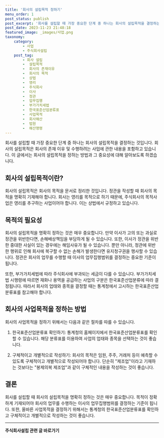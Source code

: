 ```yaml
---
title: '회사의 설립목적 정하기'
menu_order: 1
post_status: publish
post_excerpt: '회사를 설립할 때 가장 중요한 단계 중 하나는 회사의 설립목적을 결정하는 것입니다. 회사의 설립목적은 회사의 존재 이유 및 수행하려는 사업에 관한 내용을 포함하고 있습니다. 이 글에서는 회사의 설립목적을 정하는 방법과 그 중요성에 대해 알아보도록 하겠습니다.'
post_date: 2023-11-23 21:48:18
featured_image: _images/사업.png
taxonomy:
    category:
        - 사업
        - 주식회사설립
    post_tag:
        - 회사 설립
        -  설립목적
        -  회사의 존재이유
        -  회사의 목적
        -  상법
        -  영리
        -  주식회사
        -  이사
        -  정관
        -  업무집행
        -  부가가치세법
        -  한국표준산업분류표
        -  사업목적
        -  회사해산
        -  법원
        -  해산명령
---
```



회사를 설립할 때 가장 중요한 단계 중 하나는 회사의 설립목적을 결정하는 것입니다. 회사의 설립목적은 회사의 존재 이유 및 수행하려는 사업에 관한 내용을 포함하고 있습니다. 이 글에서는 회사의 설립목적을 정하는 방법과 그 중요성에 대해 알아보도록 하겠습니다.

## 회사의 설립목적이란?

회사의 설립목적은 회사의 목적을 문서로 정리한 것입니다. 정관을 작성할 때 회사의 목적을 명확히 기재해야 합니다. 회사는 영리를 목적으로 하기 때문에, 주식회사의 목적사업은 영리를 추구하는 사업이어야 합니다. 이는 상법에서 규정하고 있습니다.

## 목적의 필요성

회사의 설립목적을 명확히 정하는 것은 매우 중요합니다. 만약 이사가 고의 또는 과실로 정관을 위반한다면, 손해배상책임을 부담하게 될 수 있습니다. 또한, 이사가 정관을 위반한 중대한 사실이 있는 경우에는 해임사유가 될 수 있습니다. 뿐만 아니라, 정관에 위반한 행위로 인해 회사에 복구할 수 없는 손해가 발생한다면 유지청구권을 행사할 수 있습니다. 정관은 회사의 업무를 수행할 때 이사의 업무집행범위를 결정하는 중요한 기준이 됩니다.

또한, 부가가치세법에 따라 주식회사에 부과되는 세금이 다를 수 있습니다. 부가가치세법 시행령에 따르면 재화나 용역을 공급하는 사업의 구분은 한국표준산업분류에 따라 결정됩니다. 따라서 회사의 업태와 종목을 결정할 때는 통계청에서 고시하는 한국표준산업분류표를 참고해야 합니다.

## 회사의 사업목적을 정하는 방법

회사의 사업목적을 정하기 위해서는 다음과 같은 절차를 따를 수 있습니다.

1. 한국표준산업분류표 확인하기: 통계청의 홈페이지에서 한국표준산업분류표를 확인할 수 있습니다. 해당 분류표를 이용하여 사업의 업태와 종목을 선택하는 것이 좋습니다.

2. 구체적이고 개별적으로 작성하기: 회사의 목적은 임원, 주주, 거래처 등이 예측할 수 있도록 구체적이고 개별적으로 작성되어야 합니다. 단순히 "제조업"이라고 기재하는 것보다는 "봉제의복 제조업"과 같이 구체적인 내용을 작성하는 것이 좋습니다.

## 결론

회사를 설립할 때 회사의 설립목적을 명확히 정하는 것은 매우 중요합니다. 목적이 정확하게 기재되어야 회사의 업무를 수행하는 이사의 업무집행범위를 결정하는 기준이 됩니다. 또한, 올바른 사업목적을 결정하기 위해서는 통계청의 한국표준산업분류표를 확인하고 구체적이고 개별적으로 작성하는 것이 좋습니다.


<!-- wp:separator -->
<hr class="wp-block-separator has-alpha-channel-opacity"/>
<!-- /wp:separator -->

<!-- wp:group {"backgroundColor":"base","layout":{"type":"constrained"}} -->
<div class="wp-block-group has-base-background-color has-background"><!-- wp:paragraph {"align":"center","fontSize":"medium"} -->
<p class="has-text-align-center has-large-font-size"><strong>주식회사설립 관련 글 바로가기</strong></p>
<!-- /wp:paragraph -->


<!-- wp:latest-posts
{"categories":[{"id":28083,"count":19,"description":"","link":"https://uknowlaw.com/category/%ec%a3%bc%ec%8b%9d%ed%9a%8c%ec%82%ac%ec%84%a4%eb%a6%bd/","name":"주식회사설립","slug":"주식회사설립","taxonomy":"category","parent":0,"meta":[],"_links":{"self":[{"href":"https://uknowlaw.com/wp-json/wp/v2/categories/28083"}],"collection":[{"href":"https://uknowlaw.com/wp-json/wp/v2/categories"}],"about":[{"href":"https://uknowlaw.com/wp-json/wp/v2/taxonomies/category"}],"wp:post_type":[{"href":"https://uknowlaw.com/wp-json/wp/v2/posts?categories=28083"}],"curies":[{"name":"wp","href":"https://api.w.org/{rel}","templated":true}]}}],"postsToShow":100,"excerptLength":28,"postLayout":"grid","columns":2,"featuredImageAlign":"left","featuredImageSizeSlug":"large","fontSize":"small"} /--></div>
<!-- /wp:group -->